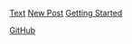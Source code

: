 [Text](https://chirpy.cotes.page/posts/text-and-typography/)
[New Post](https://chirpy.cotes.page/posts/write-a-new-post/)
[Getting Started](https://chirpy.cotes.page/posts/getting-started/)

[GitHub](https://github.com/cotes2020/jekyll-theme-chirpy)